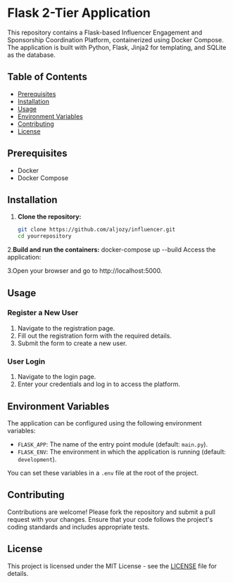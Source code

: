 # Flask 2-Tier Application

This repository contains a Flask-based Influencer Engagement and Sponsorship Coordination Platform, containerized using Docker Compose. The application is built with Python, Flask, Jinja2 for templating, and SQLite as the database.

## Table of Contents

- [Prerequisites](#prerequisites)
- [Installation](#installation)
- [Usage](#usage)
- [Environment Variables](#environment-variables)
- [Contributing](#contributing)
- [License](#license)

## Prerequisites

- Docker
- Docker Compose

## Installation

1. **Clone the repository:**

   ```bash
   git clone https://github.com/aljozy/influencer.git
   cd yourrepository


2.**Build and run the containers:**
docker-compose up --build
Access the application:

3.Open your browser and go to http://localhost:5000.

## Usage

### Register a New User

1. Navigate to the registration page.
2. Fill out the registration form with the required details.
3. Submit the form to create a new user.

### User Login

1. Navigate to the login page.
2. Enter your credentials and log in to access the platform.

## Environment Variables

The application can be configured using the following environment variables:

- `FLASK_APP`: The name of the entry point module (default: `main.py`).
- `FLASK_ENV`: The environment in which the application is running (default: `development`).

You can set these variables in a `.env` file at the root of the project.

## Contributing

Contributions are welcome! Please fork the repository and submit a pull request with your changes. Ensure that your code follows the project's coding standards and includes appropriate tests.

## License

This project is licensed under the MIT License - see the [LICENSE](LICENSE) file for details.




